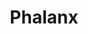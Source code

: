 ---
layout: video
series: Angry Video Game Nerd - Bad Game Cover Art
episode: 6
title: "Phalanx"
permalink: /avgn/bad-game-cover-art-6
video_info:
  - youtube;YouTube;ySj8nOTJxfk
release_date: 2015-12-06
mike_notes:
toggle: off
special: bad-covers
special_id: "Bad Game Cover Art Videos"
platforms:
  - Super Nintendo Entertainment System
---